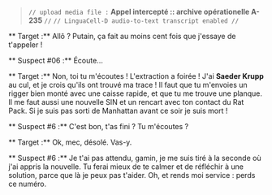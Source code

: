 > `// upload media file :` **Appel intercepté :: archive opérationelle A-235** `//`
> `// LinguaCell-D audio-to-text transcript enabled //`

** Target :** Allô ? Putain, ça fait au moins cent fois que j'essaye de t'appeler !

** Suspect #06 :** Écoute...

** Target :** Non, toi tu m'écoutes ! L'extraction a foirée ! J'ai **Saeder Krupp** au cul, et je crois qu'ils ont trouvé ma trace ! Il faut que tu m'envoies un rigger bien monté avec une caisse rapide, et que tu me trouve une planque. Il me faut aussi une nouvelle SIN et un rencart avec ton contact du Rat Pack. Si je suis pas sorti de Manhattan avant ce soir je suis mort !

** Suspect #6 :** C'est bon, t'as fini ? Tu m'écoutes ?

** Target :** Ok, mec, désolé. Vas-y.

** Suspect #6 :** Je t'ai pas attendu, gamin, je me suis tiré à la seconde où j'ai appris la nouvelle. Tu ferai mieux de te calmer et de réfléchir à une solution, parce que là je peux pas t'aider. Oh, et rends moi service : perds ce numéro.
